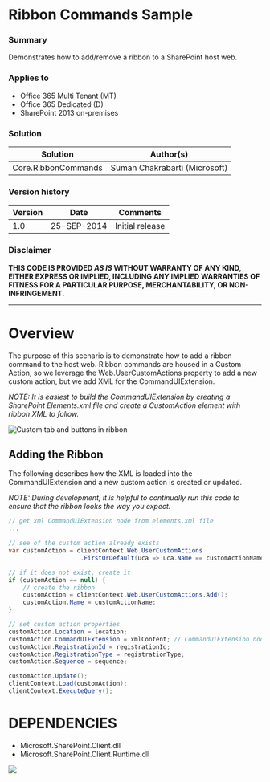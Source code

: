 # Ribbon Commands Sample #

### Summary ###
Demonstrates how to add/remove a ribbon to a SharePoint host web.

### Applies to ###
-  Office 365 Multi Tenant (MT)
-  Office 365 Dedicated (D)
-  SharePoint 2013 on-premises

### Solution ###
Solution | Author(s)
---------|----------
Core.RibbonCommands | Suman Chakrabarti (Microsoft)

### Version history ###
Version  | Date | Comments
---------| -----| --------
1.0  | 25-SEP-2014 | Initial release

### Disclaimer ###
**THIS CODE IS PROVIDED *AS IS* WITHOUT WARRANTY OF ANY KIND, EITHER EXPRESS OR IMPLIED, INCLUDING ANY IMPLIED WARRANTIES OF FITNESS FOR A PARTICULAR PURPOSE, MERCHANTABILITY, OR NON-INFRINGEMENT.**

----------

# Overview #
The purpose of this scenario is to demonstrate how to add a ribbon command to the host web. Ribbon commands are housed in a Custom Action, so we leverage the Web.UserCustomActions property to add a new custom action, but we add XML for the CommandUIExtension.

_NOTE: It is easiest to build the CommandUIExtension by creating a SharePoint Elements.xml file and create a CustomAction element with ribbon XML to follow._

![Custom tab and buttons in ribbon](http://i.imgur.com/QLPFxHY.png)


## Adding the Ribbon ##
The following describes how the XML is loaded into the CommandUIExtension and a new custom action is created or updated.

_NOTE: During development, it is helpful to continually run this code to ensure that the ribbon looks the way you expect._ 

```C#
// get xml CommandUIExtension node from elements.xml file
... 

// see of the custom action already exists
var customAction = clientContext.Web.UserCustomActions
					.FirstOrDefault(uca => uca.Name == customActionName);

// if it does not exist, create it
if (customAction == null) {
    // create the ribbon
    customAction = clientContext.Web.UserCustomActions.Add();
    customAction.Name = customActionName;
}

// set custom action properties
customAction.Location = location;
customAction.CommandUIExtension = xmlContent; // CommandUIExtension node XML
customAction.RegistrationId = registrationId;
customAction.RegistrationType = registrationType;
customAction.Sequence = sequence;

customAction.Update();
clientContext.Load(customAction);
clientContext.ExecuteQuery();
```

# DEPENDENCIES #
-  Microsoft.SharePoint.Client.dll
-  Microsoft.SharePoint.Client.Runtime.dll

<img src="https://telemetry.sharepointpnp.com/pnp/samples/Core.RibbonCommands" />